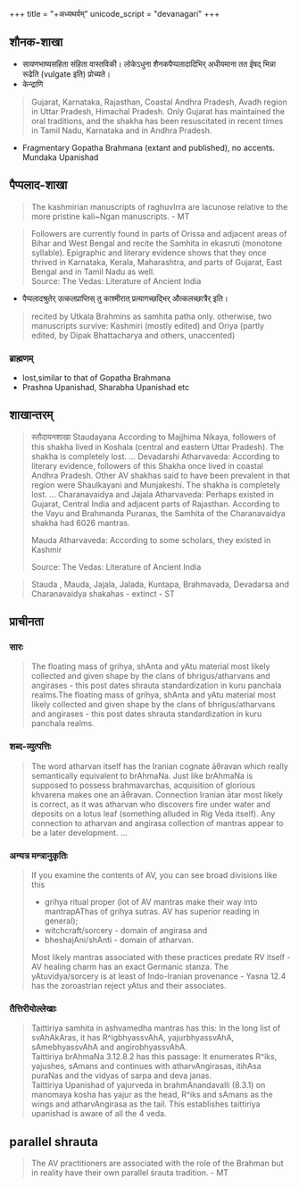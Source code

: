 +++
title = "+अध्यथर्वम्"
unicode_script = "devanagari"
+++


## शौनक-शाखा
- सायणभाष्यसहिता संहिता वास्तविकी। लोकेऽधुना शैनकपैप्पलादादिभिर् अधीयमाना तत ईषद् भिन्ना रूढेति (vulgate इति) प्रोच्यते।
- केन्द्राणि

> Gujarat, Karnataka, Rajasthan, Coastal Andhra Pradesh, Avadh region in Uttar Pradesh, Himachal Pradesh. Only Gujarat has maintained the oral traditions, and the shakha has been resuscitated in recent times in Tamil Nadu, Karnataka and in Andhra Pradesh.

- Fragmentary Gopatha Brahmana (extant and published), no accents. Mundaka Upanishad 

## पैप्पलाद-शाखा
> The kashmirian manuscripts of raghuvIrra are lacunose relative to the more pristine kali~Ngan manuscripts. - MT

> Followers are currently found in parts of Orissa and adjacent areas of Bihar and West Bengal and recite the Samhita in ekasruti (monotone syllable). Epigraphic and literary evidence shows that they once thrived in Karnataka, Kerala, Maharashtra, and parts of Gujarat, East Bengal and in Tamil Nadu as well.  
> Source: The Vedas: Literature of Ancient India 

- पैप्पलादश्रुतेर् उत्कलप्राप्तिस् तु काश्मीरात् प्रत्यागच्छद्भिर् औत्कलच्छात्रैर् इति।

> recited by Utkala Brahmins as samhita patha only. otherwise, two manuscripts survive: Kashmiri (mostly edited) and Oriya (partly edited, by Dipak Bhattacharya and others, unaccented)

### ब्राह्मणम्
- lost,similar to that of Gopatha Brahmana
- Prashna Upanishad, Sharabha Upanishad etc

## शाखान्तरम्
> स्तौदायनशाखा  Staudayana According to Majjhima Nikaya, followers of this shakha lived in Koshala (central and eastern Uttar Pradesh). The shakha is completely lost.
> ...
> Devadarshi Atharvaveda: According to literary evidence, followers of this Shakha once lived in coastal Andhra Pradesh. Other AV shakhas said to have been prevalent in that region were Shaulkayani and Munjakeshi. The shakha is completely lost. 
> ...
> Charanavaidya and Jajala Atharvaveda: Perhaps existed in Gujarat, Central India and adjacent parts of Rajasthan. According to the Vayu and Brahmanda Puranas, the Samhita of the Charanavaidya shakha had 6026 mantras. 
>
> Mauda Atharvaveda: According to some scholars, they existed in Kashmir
> 
> Source: The Vedas: Literature of Ancient India 


> Stauda , Mauda, Jajala, Jalada, Kuntapa, Brahmavada, Devadarsa and  Charanavaidya shakahas - extinct - ST


## प्राचीनता
### सारः
> The floating mass of grihya, shAnta and yAtu material most likely collected and given shape by the clans of bhrigus/atharvans and angirases - this post dates shrauta standardization in kuru panchala realms.The floating mass of grihya, shAnta and yAtu material most likely collected and given shape by the clans of bhrigus/atharvans and angirases - this post dates shrauta standardization in kuru panchala realms.

### शब्द-व्युत्पत्तिः
> The word atharvan itself has the Iranian cognate  āθravan which really semantically equivalent to brAhmaNa. Just like brAhmaNa is supposed to possess brahmavarchas, acquisition of glorious khvarena makes one an āθravan. Connection Iranian ātar most likely is correct, as it was atharvan who discovers fire under water and deposits on a lotus leaf (something alluded in Rig Veda itself).  Any connection to atharvan and angirasa collection of mantras appear to be a later development. ...

### अन्यत्र मन्त्रानुकृतिः
> If you examine the contents of AV, you can see broad divisions like this  
> - grihya ritual proper (lot of AV mantras make their way into mantrapAThas of grihya sutras. AV has superior reading in general); 
> - witchcraft/sorcery - domain of angirasa and 
> - bheshajAni/shAnti - domain of atharvan. 
>
> Most likely mantras associated with these practices predate RV itself - AV healing charm has an exact Germanic stanza. The yAtuvidya/sorcery is at least of Indo-Iranian provenance - Yasna 12.4 has the zoroastrian reject yAtus and their associates.

### तैत्तिरीयोल्लेखाः
> Taittiriya samhita in ashvamedha mantras has this: In the long list of svAhAkAras, it has R^igbhyassvAhA, yajurbhyassvAhA, sAmebhyassvAhA and angirobhyassvAhA.  
> Taittiriya brAhmaNa 3.12.8.2 has this passage: It enumerates R^iks, yajushes, sAmans and continues with atharvAngirasas, itihAsa puraNas and the vidyas of sarpa and deva janas.  
> Taittiriya Upanishad of yajurveda in brahmAnandavalli (8.3.1) on manomaya kosha has yajur as the head, R^iks and sAmans as the wings and atharvAngirasa as the tail. This establishes taittiriya upanishad is aware of all the 4 veda.  

## parallel shrauta
> The AV practitioners are associated with the role of the Brahman but in reality have their own parallel śrauta tradition. - MT